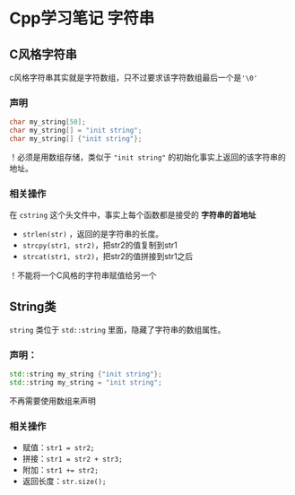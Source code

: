 # Cpp学习笔记 字符串

## C风格字符串

c风格字符串其实就是字符数组，只不过要求该字符数组最后一个是`'\0'`

### 声明

```cpp
char my_string[50];
char my_string[] = "init string";
char my_string[] {"init string"};
``` 
！必须是用数组存储，类似于 `"init string"` 的初始化事实上返回的该字符串的地址。

### 相关操作 

在 `cstring` 这个头文件中，事实上每个函数都是接受的 **字符串的首地址**
- `strlen(str)` ，返回的是字符串的长度。  
- `strcpy(str1, str2)`，把str2的值复制到str1
- `strcat(str1, str2)`，把str2的值拼接到str1之后

！不能将一个C风格的字符串赋值给另一个  


## String类

`string` 类位于 `std::string` 里面，隐藏了字符串的数组属性。  

### 声明：
 
```cpp 
std::string my_string {"init string"};
std::string my_string = "init string";
```
不再需要使用数组来声明

### 相关操作
- 赋值：`str1 = str2;`
- 拼接：`str1 = str2 + str3;`
- 附加：`str1 += str2;`
- 返回长度：`str.size();`

